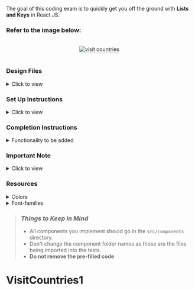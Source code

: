 The goal of this coding exam is to quickly get you off the ground with **Lists and Keys** in React JS.

### Refer to the image below:

<br/>
<div style="text-align: center;">
    <img src="https://assets.ccbp.in/frontend/content/react-js/visit-countries-output.gif" alt="visit countries" style="max-width:70%;box-shadow:0 2.8px 2.2px rgba(0, 0, 0, 0.12)">
</div>
<br/>

### Design Files

<details>
<summary>Click to view</summary>

- [Medium (Size >= 768px), Large (Size >= 992px) and Extra Large (Size >= 1200px)](https://assets.ccbp.in/frontend/content/react-js/visit-countries-lg-output.png)
- [Medium (Size >= 768px), Large (Size >= 992px) and Extra Large (Size >= 1200px) - No Visited Countries View](https://assets.ccbp.in/frontend/content/react-js/visit-countries-no-visited-countries-lg-output.png)

</details>

### Set Up Instructions

<details>
<summary>Click to view</summary>

- Download dependencies by running `npm install`
- Start up the app using `npm start`

</details>

### Completion Instructions

<details>
<summary>Functionality to be added</summary>
<br/>

The app must have the following functionalities

- Initially, the list of given countries should be displayed.
  - If the country is not visited, it should be displayed with the **Visit** button.
  - If the country is visited, it should be displayed with the text **Visited** and also should be displayed in the visited countries.
- When a **Visit** button of the country is clicked,
  - The country should be added in the visited countries.
  - The **Visit** button of a respective country should be replaced with the text **Visited**.
- When a **Remove** button in one of the visited countries is clicked,
  - The respective visited country should be removed from the visited countries.
  - The **Visited** text of a respective visited country should be replaced with a **Visit** button.
- When all the visited countries are removed, then [No Visited Countries View](https://assets.ccbp.in/frontend/content/react-js/visit-countries-no-visited-countries-lg-output.png) should be displayed.
- The `App` component consists of the `initialCountriesList`. It consists of a list of countries with the following properties in each country object.

  |    key    | DataType |
  | :-------: | :------: |
  |    id     |  String  |
  |   name    |  String  |
  | imageUrl  |  String  |
  | isVisited | Boolean  |

</details>

### Important Note

<details>
<summary>Click to view</summary>

<br/>

**The following instruction is required for the tests to pass**

- The image of each visited country should have the `alt` attribute value as **thumbnail**.

</details>

### Resources

<details>
<summary>Colors</summary>

<br/>

<div style="background-color: #161624; width: 150px; padding: 10px; color: white">Hex: #161624</div>
<div style="background-color: #f8fafc; width: 150px; padding: 10px; color: black">Hex: #f8fafc</div>
<div style="background-color: #334155; width: 150px; padding: 10px; color: white">Hex: #334155</div>
<div style="background-color: #1f1f2f; width: 150px; padding: 10px; color: white">Hex: #1f1f2f</div>
<div style="background-color: #f1f5f9; width: 150px; padding: 10px; color: black">Hex: #f1f5f9</div>
<div style="background-color: #ffffff; width: 150px; padding: 10px; color: black">Hex: #ffffff</div>
<div style="background-color: #3b82f6; width: 150px; padding: 10px; color: black">Hex: #3b82f6</div>
<div style="background-color: #94a3b8; width: 150px; padding: 10px; color: white">Hex: #94a3b8</div>
<div style="background-color: #cbd5e1; width: 150px; padding: 10px; color: black">Hex: #cbd5e1</div>

</details>

<details>
<summary>Font-families</summary>

- Roboto

</details>

> ### _Things to Keep in Mind_
>
> - All components you implement should go in the `src/components` directory.
> - Don't change the component folder names as those are the files being imported into the tests.
> - **Do not remove the pre-filled code**
# VisitCountries1
